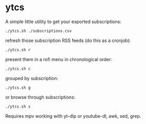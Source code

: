 # ytcs

A simple little utility to get your exported subscriptions:

`./ytcs.sh ./subscriptions.csv`

refresh those subscription RSS feeds (do this as a cronjob):

`./ytcs.sh r`

present them in a rofi menu in chronological order:

`./ytcs.sh c`

grouped by subscription:

`./ytcs.sh g`

or browse through subscriptions:

`./ytcs.sh s`

Requires mpv working with yt-dlp or youtube-dl, awk, sed, grep.
